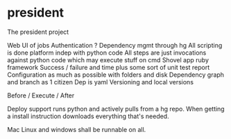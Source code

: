 president
=========

The president project


Web UI of jobs
Authentication ?
Dependency mgmt through hg
All scripting is done platform indep with python code 
All steps are just invocations against python code which may execute stuff on cmd
Shovel app ruby framework
Success / failure and time plus some sort of unit test report
Configuration as much as possible with folders and disk
Dependency graph and branch as 1 citizen
Dep is yaml
Versioning and local versions

Before / Execute / After

Deploy support runs python and actively pulls from a hg repo. 
When getting a install instruction downloads everything that's needed. 

Mac Linux and windows shall be runnable on all. 
